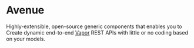 # Avenue

Highly-extensible, open-source generic components that enables you to
Create dynamic end-to-end [Vapor](https://vapor.codes) REST APIs with little or no coding based on your models.
